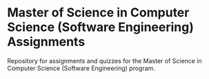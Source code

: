 # Master of Science in Computer Science (Software Engineering) Assignments
Repository for assignments and quizzes for the Master of Science in Computer Science (Software Engineering) program.
